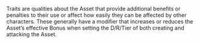 Traits are qualities about the Asset that provide additional benefits or penalties to their use or affect how easily they can be affected by other characters. These generally have a modifier that increases or reduces the Asset’s effective Bonus when setting the D/R/Tier of both creating and attacking the Asset.